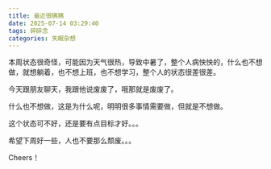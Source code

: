```yaml
---
title: 最近很狒狒
date: 2025-07-14 03:29:40
tags: 碎碎念
categories: 失眠杂想
---
```


本周状态很奇怪，可能因为天气很热，导致中暑了，整个人病怏怏的，什么也不想做，就想躺着，也不想上班，也不想学习，整个人的状态很差很差。

今天跟朋友聊天，我跟他说废废了，哦那就是废废了。

什么也不想做，这是为什么呢，明明很多事情需要做，但就是不想做。

这个状态可不好，还是要有点目标才好。。。

希望下周好一些，人也不要那么颓废。。。

Cheers！